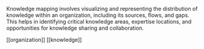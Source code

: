 Knowledge mapping involves visualizing and representing the distribution of knowledge within an organization, including its sources, flows, and gaps. This helps in identifying critical knowledge areas, expertise locations, and opportunities for knowledge sharing and collaboration.

[[organization]]
[[knowledge]]
